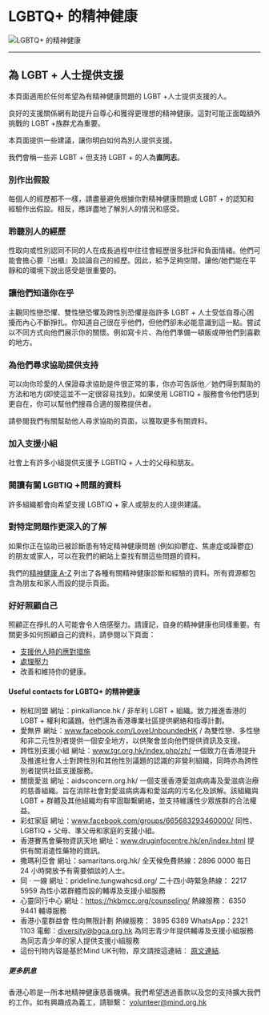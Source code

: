 # LGBTQ+ 的精神健康

![LGBTQ+ 的精神健康](https://www.mind.org.hk/wp-content/uploads/2018/06/5-3.jpg)

---

## 為 LGBT + 人士提供支援

本頁面適用於任何希望為有精神健康問題的 LGBT +人士提供支援的人。

良好的支援關係網有助提升自尊心和獲得更理想的精神健康。這對可能正面臨額外挑戰的 LGBT +族群尤為重要。

本頁面提供一些建議，讓你明白如何為別人提供支援。

我們會稱一些非 LGBT + 但支持 LGBT + 的人為**直同志**。

### 別作出假設

每個人的經歷都不一樣，請盡量避免根據你對精神健康問題或 LGBT + 的認知和經驗作出假設。相反，應詳盡地了解別人的情況和感受。

### 聆聽別人的經歷

性取向或性別認同不同的人在成長過程中往往會經歷很多批評和負面情緒。他們可能會擔心要『出櫃』及談論自己的經歷。因此，給予足夠空間，讓他/她們能在平靜和的環境下說出感受是很重要的。

### 讓他們知道你在乎

主觀同性戀恐懼、雙性戀恐懼及跨性別恐懼是指許多 LGBT + 人士受低自尊心困擾而內心不斷掙扎。你知道自己很在乎他們，但他們卻未必能意識到這一點。嘗試以不同方式向他們展示你的關懷。例如寫卡片、為他們準備一頓飯或帶他們到喜歡的地方。

### 為他們尋求協助提供支持

可以向你珍愛的人保證尋求協助是件很正常的事，你亦可告訴他／她們得到幫助的方法和地方(即使這並不一定很容易找到)。如果使用 LGBTIQ + 服務會令他們感到更自在，你可以幫他們搜尋合適的服務提供者。

請參閱我們有關幫助他人尋求協助的頁面，以獲取更多有關資料。

### 加入支援小組

社會上有許多小組提供支援予 LGBTIQ + 人士的父母和朋友。

### 閱讀有關 LGBTIQ +問題的資料

許多組織都會向希望支援 LGBTIQ + 家人或朋友的人提供建議。

### 對特定問題作更深入的了解

如果你正在協助已被診斷患有特定精神健康問題 (例如抑鬱症、焦慮症或躁鬱症) 的朋友或家人，可以在我們的網站上查找有關這些問題的資料。

我們的[精神健康 A-Z](https://www.mind.org.hk/mental-health-a-to-z/) 列出了各種有關精神健康診斷和經驗的資料。所有資源都包含為朋友和家人而設的提示頁面。

### 好好照顧自己

照顧正在掙扎的人可能會令人倍感壓力。請謹記，自身的精神健康也同樣重要。有關更多如何照顧自己的資料，請參閱以下頁面：

-   [支援他人時的應對措施](https://www.mind.org.hk/zh-hant/mental-health-a-to-z/%e5%a6%82%e4%bd%95%e5%8d%94%e5%8a%a9%e4%ba%ba%e5%b0%8b%e6%b1%82%e5%b9%ab%e5%8a%a9%ef%bc%9f/%e6%88%91%e5%8f%af%e4%bb%a5%e6%80%8e%e6%a8%a3%e7%85%a7%e9%a1%a7%e8%87%aa%e5%b7%b1%ef%bc%9f/)
-   [處理壓力](https://www.mind.org.hk/zh-hant/mental-health-a-to-z/%e5%a6%82%e4%bd%95%e8%99%95%e7%90%86%e5%a3%93%e5%8a%9b/%e4%bd%95%e8%ac%82%e5%a3%93%e5%8a%9b/)
-   改善和維持你的健康。

#### Useful contacts for LGBTQ+ 的精神健康

-   粉紅同盟 網址：pinkalliance.hk / 非牟利 LGBT + 組織。致力推進香港的 LGBT + 權利和議題。他們還為香港專業社區提供網絡和指導計劃。
-   愛無界 網址：www.facebook.com/LoveUnboundedHK / 為雙性戀、多性戀和非二元性別者提供一個安全地方，以供聚會並向他們提供資訊及支援。
-   跨性別支援小組 網址：www.tgr.org.hk/index.php/zh/ 一個致力在香港提升及推進社會人士對跨性別和其他性別議題的認識的非營利組織，同時亦為跨性別者提供社區支援服務。
-   關懷愛滋 網址：aidsconcern.org.hk/ 一個支援香港愛滋病病毒及愛滋病治療的慈善組織。旨在消除社會對愛滋病病毒和愛滋病的污名化及誤解。該組織與LGBT + 群體及其他組織均有牢固聯繫網絡，並支持維護性少眾族群的合法權益。
-   彩虹家庭 網址：www.facebook.com/groups/665683293460000/ 同性、LGBTIQ + 父母、準父母和家庭的支援小組。
-   香港賽馬會藥物資訊天地 網址：www.druginfocentre.hk/en/index.html 提供有關消遣性藥物的資訊。
-   撒瑪利亞會 網址：samaritans.org.hk/ 全天候免費熱線：2896 0000 每日 24 小時開放予有需要傾談的人士。
-   同 · 一線 網址：prideline.tungwahcsd.org/ 二十四小時緊急熱線： 2217 5959 為性小眾群體而設的輔導及支援小組服務
-   心靈同行中心 網址：https://hkbmcc.org/counseling/ 熱線服務： 6350 9441 輔導服務
-   香港小童群益會 性向無限計劃 熱線服務： 3895 6389 WhatsApp：2321 1103 電郵：diversity@bgca.org.hk 為同志青少年提供輔導及支援小組服務 為同志青少年的家人提供支援小組服務
-   這份刊物内容是基於Mind UK刊物，原文請按這連結： [原文連結](https://www.mind.org.uk/information-support/tips-for-everyday-living/lgbtiqplus-mental-health/about-lgbtiqplus-mental-health/).

##### 更多訊息

香港心聆是一所本地精神健康慈善機構。我們希望透過善款以及您的支持擴大我們的工作。如有興趣成為義工，請聯繫： volunteer@mind.org.hk